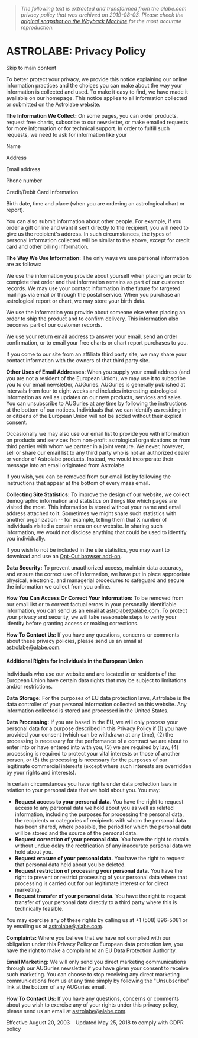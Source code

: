 > *The following text is extracted and transformed from the alabe.com privacy policy that was archived on 2019-08-03. Please check the [original snapshot on the Wayback Machine](https://web.archive.org/web/20190803120014id_/https%3A//alabe.com/privacy.html) for the most accurate reproduction.*

# ASTROLABE: Privacy Policy

Skip to main content

To better protect your privacy, we provide this notice explaining our online information practices and the choices you can make about the way your information is collected and used. To make it easy to find, we have made it available on our homepage. This notice applies to all information collected or submitted on the Astrolabe website. 

**The Information We Collect:** On some pages, you can order products, request free charts, subscribe to our newsletter, or make emailed requests for more information or for technical support. In order to fulfill such requests, we need to ask for information like your 

Name  


Address  


Email address  


Phone number  


Credit/Debit Card Information  


Birth date, time and place (when you are ordering an astrological chart or report).

You can also submit information about other people. For example, if you order a gift online and want it sent directly to the recipient, you will need to give us the recipient's address. In such circumstances, the types of personal information collected will be similar to the above, except for credit card and other billing information. 

**The Way We Use Information:** The only ways we use personal information are as follows: 

We use the information you provide about yourself when placing an order to complete that order and that information remains as part of our customer records. We may use your contact information in the future for targeted mailings via email or through the postal service. When you purchase an astrological report or chart, we may store your birth data. 

We use the information you provide about someone else when placing an order to ship the product and to confirm delivery. This information also becomes part of our customer records. 

We use your return email address to answer your email, send an order confirmation, or to email your free charts or chart report purchases to you. 

If you come to our site from an affiliate third party site, we may share your contact information with the owners of that third party site. 

**Other Uses of Email Addresses:** When you supply your email address (and you are not a resident of the European Union), we may use it to subscribe you to our email newsletter, AUGuries. AUGuries is generally published at intervals from four to eight weeks and includes interesting astrological information as well as updates on our new products, services and sales.  You can unsubscribe to AUGuries at any time by following the instructions at the bottom of our notices. Individuals that we can identify as residing in or citizens of the European Union will not be added without their explicit consent.

Occasionally we may also use our email list to provide you with information on products and services from non-profit astrological organizations or from third parties with whom we partner in a joint venture. We never, however, sell or share our email list to any third party who is not an authorized dealer or vendor of Astrolabe products. Instead, we would incorporate their message into an email originated from Astrolabe. 

If you wish, you can be removed from our email list by following the instructions that appear at the bottom of every mass email.

**Collecting Site Statistics:** To improve the design of our website, we collect demographic information and statistics on things like which pages are visited the most. This information is stored without your name and email address attached to it. Sometimes we might share such statistics with another organization -- for example, telling them that X number of individuals visited a certain area on our website. In sharing such information, we would not disclose anything that could be used to identify you individually. 

If you wish to not be included in the site statistics, you may want to download and use an [Opt-Out browser add-on](https://tools.google.com/dlpage/gaoptout).

**Data Security:** To prevent unauthorized access, maintain data accuracy, and ensure the correct use of information, we have put in place appropriate physical, electronic, and managerial procedures to safeguard and secure the information we collect from you online. 

**How You Can Access Or Correct Your Information:** To be removed from our email list or to correct factual errors in your personally identifiable information, you can send us an email at [astrolabe@alabe.com](mailto:astrolabe@alabe.com). To protect your privacy and security, we will take reasonable steps to verify your identity before granting access or making corrections. 

**How To Contact Us:** If you have any questions, concerns or comments about these privacy policies, please send us an email at [astrolabe@alabe.com](mailto:astrolabe@alabe.com?subject=Privacy%20Policy).

  


#### Additional Rights for Individuals in the European Union

Individuals who use our website and are located in or residents of the European Union have certain data rights that may be subject to limitations and/or restrictions.

**Data Storage:** For the purposes of EU data protection laws, Astrolabe is the data controller of your personal information collected on this website. Any information collected is stored and processed in the United States.

**Data Processing:** If you are based in the EU, we will only process your personal data for a purpose described in this Privacy Policy if (1) you have provided your consent (which can be withdrawn at any time), (2) the processing is necessary for the performance of a contract we are about to enter into or have entered into with you, (3) we are required by law, (4) processing is required to protect your vital interests or those of another person, or (5) the processing is necessary for the purposes of our legitimate commercial interests (except where such interests are overridden by your rights and interests).

In certain circumstances you have rights under data protection laws in relation to your personal data that we hold about you. You may: 

  * **Request access to your personal data.** You have the right to request access to any personal data we hold about you as well as related information, including the purposes for processing the personal data, the recipients or categories of recipients with whom the personal data has been shared, where possible, the period for which the personal data will be stored and the source of the personal data.
  * **Request correction of your personal data.** You have the right to obtain without undue delay the rectification of any inaccurate personal data we hold about you.
  * **Request erasure of your personal data.** You have the right to request that personal data held about you be deleted.
  * **Request restriction of processing your personal data.** You have the right to prevent or restrict processing of your personal data where that processing is carried out for our legitimate interest or for direct marketing.
  * **Request transfer of your personal data.** You have the right to request transfer of your personal data directly to a third party where this is technically feasible.



You may exercise any of these rights by calling us at +1 (508) 896-5081 or by emailing us at astrolabe@alabe.com.

**Complaints:** Where you believe that we have not complied with our obligation under this Privacy Policy or European data protection law, you have the right to make a complaint to an EU Data Protection Authority.

**Email Marketing:** We will only send you direct marketing communications through our AUGuries newsletter if you have given your consent to receive such marketing. You can choose to stop receiving any direct marketing communications from us at any time simply by following the "Unsubscribe" link at the bottom of any AUGuries email.

  


**How To Contact Us:** If you have any questions, concerns or comments about you wish to exercise any of your rights under this privacy policy, please send us an email at [astrolabe@alabe.com](mailto:astrolabe@alabe.com?subject=Privacy%20Policy).

Effective August 20, 2003    Updated May 25, 2018 to comply with GDPR policy
